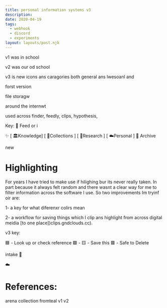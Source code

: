```yaml
---
title: personal information systems v3
description:
date: 2020-04-19
tags:
  - webhook
  - discord
  - experiments
layout: layouts/post.njk
---
```


v1 was in school 

v2 was our od school 

v3 is new icons ans caragories both general ans lwesoanl and 




forst version 


file storagw

around the internwt 

used across finder, feedly, clips, hypothesis, 

Key: 
📡 Feed or i

✨
[ 🏛Knowledge]
[ 💎Collections ]
[ 🔬Research ]
[ ☁️Personal ]
💾 Archive



new

# Highlighting
For years I have tried to make use if hilighing bur its never really taken. In part because it always felt random and there wasnt a clear way for me to filter information across the software I use. So two improvements Im tryinf oir are:

1- a key for what diferenxr colirs mean 

2- a workflow for saving things which I clip ans highlight from across digital meidia [to one place])clips.gndclouds.cc).

v3 key:

🟦 - Look up or check reference 
🟩 - 
🟨 - Save this
🟥 - Safe to Delete



intake 
📡

☁️ 







# References:

arena collection fromteal 
v1 
v2 
